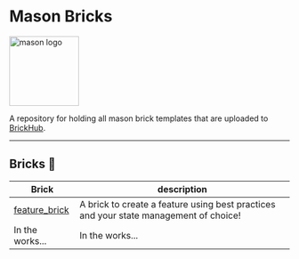 # Mason Bricks

<p align="left">
<img src="https://raw.githubusercontent.com/felangel/mason/master/assets/mason_full.png" height="125" alt="mason logo" />
</p>

A repository for holding all mason brick templates that are uploaded to [BrickHub](https://brickhub.dev/).

---

## Bricks 🧱

| Brick                                                                                       | description                                                                           |
| ------------------------------------------------------------------------------------------- | ------------------------------------------------------------------------------------- |
| [feature_brick](https://github.com/LukeMoody01/mason_bricks/tree/main/bricks/feature_brick) | A brick to create a feature using best practices and your state management of choice! |
| In the works...                                                                             | In the works...                                                                       |
